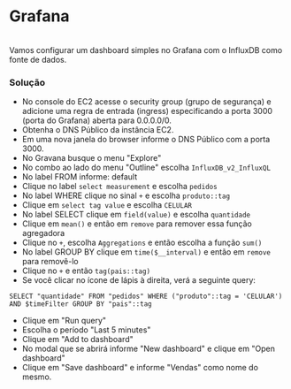 # Grafana
<br>
Vamos configurar um dashboard simples no Grafana com o InfluxDB como fonte de dados.

### Solução
- No console do EC2 acesse o security group (grupo de segurança) e adicione uma regra de entrada (ingress) especificando a porta 3000 (porta do Grafana) aberta para 0.0.0.0/0.
- Obtenha o DNS Público da instância EC2.
- Em uma nova janela do browser informe o DNS Público com a porta 3000. 
- No Gravana busque o menu "Explore"
- No combo ao lado do menu "Outline" escolha `InfluxDB_v2_InfluxQL`
- No label FROM informe: default
- Clique no label `select measurement` e escolha `pedidos`
- No label WHERE clique no sinal ` + ` e escolha `produto::tag`
- Clique em `select tag value` e escolha `CELULAR`
- No label SELECT clique em `field(value)` e escolha `quantidade`
- Clique em `mean()` e então em `remove` para remover essa função agregadora
- Clique no ` + `, escolha `Aggregations` e então escolha a função `sum()`
- No label GROUP BY clique em `time($__interval)` e então em `remove` para removê-lo
- Clique no ` + ` e então `tag(pais::tag)`
- Se você clicar no ícone de lápis à direita, verá a seguinte query:

```
SELECT "quantidade" FROM "pedidos" WHERE ("produto"::tag = 'CELULAR') AND $timeFilter GROUP BY "pais"::tag
```

- Clique em "Run query"
- Escolha o período "Last 5 minutes"
- Clique em "Add to dashboard"
- No modal que se abrirá informe "New dashboard" e clique em "Open dashboard"
- Clique em "Save dashboard" e informe "Vendas" como nome do mesmo.
